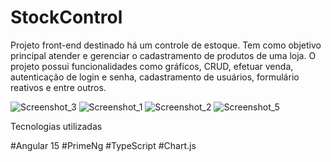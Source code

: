 # StockControl


Projeto front-end destinado há um controle de estoque. Tem como objetivo principal atender e gerenciar o cadastramento de produtos de uma loja. O projeto possui funcionalidades como gráficos, CRUD, efetuar venda, autenticação de login e senha, cadastramento de usuários, formulário reativos e entre outros.

![Screenshot_3](https://github.com/JamesCode-Ts/Stock-Control/assets/63932833/c07fd53f-6d21-4128-ba3e-93cf68955aeb)
![Screenshot_1](https://github.com/JamesCode-Ts/Stock-Control/assets/63932833/82a1b9dd-733d-4d03-b736-6bd4f7eb1dfb)
![Screenshot_2](https://github.com/JamesCode-Ts/Stock-Control/assets/63932833/aa68ceb7-9605-4f0e-a811-4cfdb90dc029)
![Screenshot_5](https://github.com/JamesCode-Ts/Stock-Control/assets/63932833/eedaff00-e81a-4104-91c7-54affc170469)


Tecnologias utilizadas

#Angular 15
#PrimeNg
#TypeScript
#Chart.js


